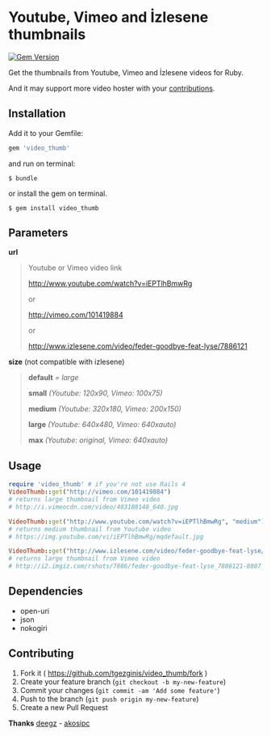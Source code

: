 # Youtube, Vimeo and İzlesene thumbnails
[![Gem Version](https://badge.fury.io/rb/video_thumb.svg)](http://badge.fury.io/rb/video_thumb)

Get the thumbnails from Youtube, Vimeo and İzlesene videos for Ruby.

And it may support more video hoster with your [contributions](#contributing).

## Installation

Add it to your Gemfile:

```ruby
gem 'video_thumb'
```

and run on terminal:

    $ bundle

or install the gem on terminal.

    $ gem install video_thumb

## Parameters

**url**

> Youtube or Vimeo video link
>
> http://www.youtube.com/watch?v=iEPTlhBmwRg
>
> or
>
> http://vimeo.com/101419884
>
> or
>
> http://www.izlesene.com/video/feder-goodbye-feat-lyse/7886121

**size** (not compatible with izlesene)
> **default**  *= large*
>
> **small**  *(Youtube: 120x90, Vimeo: 100x75)*
>
> **medium**  *(Youtube: 320x180, Vimeo: 200x150)*
>
> **large**  *(Youtube: 640x480, Vimeo: 640xauto)*
>
> **max**  *(Youtube: original, Vimeo: 640xauto)*



## Usage

```ruby
require 'video_thumb' # if you're not use Rails 4
VideoThumb::get("http://vimeo.com/101419884")
# returns large thumbnail from Vimeo video
# http://i.vimeocdn.com/video/483188148_640.jpg

VideoThumb::get("http://www.youtube.com/watch?v=iEPTlhBmwRg", "medium")
# returns medium thumbnail from Youtube video
# https://img.youtube.com/vi/iEPTlhBmwRg/mqdefault.jpg

VideoThumb::get("http://www.izlesene.com/video/feder-goodbye-feat-lyse/7886121")
# returns large thumbnail from Vimeo video
# http://i2.imgiz.com/rshots/7886/feder-goodbye-feat-lyse_7886121-8807_1200x630.jpg
```

## Dependencies
 - open-uri
 - json
 - nokogiri


<a name="contributing"></a>
## Contributing
1. Fork it ( https://github.com/tgezginis/video_thumb/fork )
2. Create your feature branch (`git checkout -b my-new-feature`)
3. Commit your changes (`git commit -am 'Add some feature'`)
4. Push to the branch (`git push origin my-new-feature`)
5. Create a new Pull Request

**Thanks**
[deegz](https://github.com/deegz) - [akosipc](https://github.com/akosipc)
